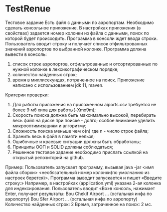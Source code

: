 # TestRenue
Тестовое задание
Есть файл с данными по аэропортам. Необходимо сделать консольное приложение.
В настройках приложения (в свойствах) задается номер колонки из файла с данными, поиск
по которой будет происходить. Программа в консоли ждет ввода строки. Пользователь вводит
строку и получает список отфильтрованных значений аэропортов по выбранной колонке.
Программа должна вывести в консоль:
1. список строк аэропортов, отфильтрованных и отсортированных по нужной колонке в
лексикографическом порядке;
2. количество найденных строк;
3. время в миллисекундах, потраченное на поиск.
Приложение написано с использованием jdk 11, maven.

Критерии проверки:
1. Для работы приложения на приложенном aiports.csv требуется не более 9 мб хипа для
работы(-Xmx9m);
2. Скорость поиска должна быть максимально высокой, перебирать весь файл на диске
при поиске - долго; особое внимание уделить микрооптимизациям и алгоритму;
3. Сложность поиска меньше чем o(n) где n - число строк файла;
4. Хранить весь в файл в памяти нельзя;
5. Ошибочные и краевые ситуации должны быть обработаны;
6. Принципы ООП и SOLID должны соблюдаться;
7. Решенное тестовое задание необходимо прислать ссылкой на открытый репозиторий
на github.

Пример:
Пользователь запускает программу, вызывая java -jar <имя файла сборки> <необязательный
номер колонки(по умолчанию из настроек берется)>. Программа выводит запускается и пишет
«Введите строку:»
Например, в настройках (application.yml) указана 2-ая колонка для индексирования.
Пользователь вводит «Bo»в консоль, нажимает Enter, получает результаты:
Bou Chekif Airport ... (остальная инфа по аэропорту) Bou Sfer Airport ... (остальная инфа по
аэропорту)
Количество найденных строк: 2 Время, затраченное на поиск: 2 мс.
